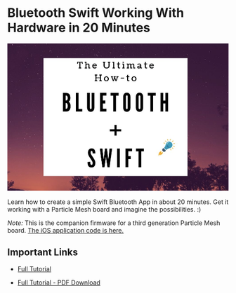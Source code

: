 # Bluetooth Swift Working With Hardware in 20 Minutes

![Main](images/main.jpg)

Learn how to create a simple Swift Bluetooth App in about 20 minutes. Get it working with a Particle Mesh board and imagine the possibilities. :)

*Note:* This is the companion firmware for a third generation Particle Mesh board. [The iOS application code is here.](https://github.com/jaredwolff/swift-bluetooth-particle-rgb)

## Important Links

* [Full Tutorial](https://www.jaredwolff.com/the-ultimate-how-to-bluetooth-swift-with-hardware-in-20-minutes/)

* [Full Tutorial - PDF Download](https://www.jaredwolff.com/files/the-ultimate-how-to-bluetooth-swift-with-hardware-in-20-minutes/)